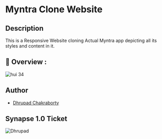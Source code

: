 # Myntra Clone Website 

## Description

This is a Responsive Website cloning Actual Myntra app depicting all its styles and content in it.

## 🔮 Overview :

![hui 34](https://user-images.githubusercontent.com/91726340/215563450-f9a892fd-a4b3-45c6-8c51-952928b0fac0.gif)

## Author

* [Dhrupad Chakraborty](https://github.com/dhrupad17)

## Synapse 1.0 Ticket

![Dhrupad](https://user-images.githubusercontent.com/91726340/211203653-48a1b4d7-c88e-4090-a59d-fd7e59dbe98d.png)
